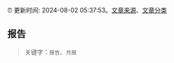 :alarm_clock: 更新时间: 2024-08-02 05:37:53。[文章来源](/README.md)、[文章分类](/TAGS.md)

## 报告


> 关键字：`报告`、`月报`



